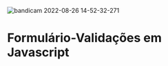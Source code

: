 ![bandicam 2022-08-26 14-52-32-271](https://user-images.githubusercontent.com/96897007/186964528-e9b336a9-202d-4730-a528-b6fcd488285c.jpg)
# Formulário-Validações em Javascript
